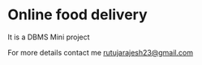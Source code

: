 # Online food delivery

It is a DBMS Mini project


For more details contact me rutujarajesh23@gmail.com
